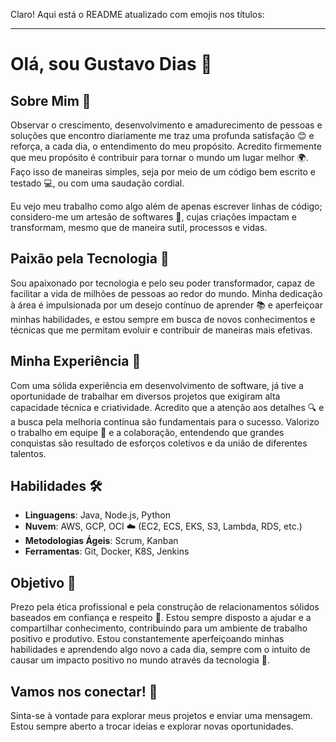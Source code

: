 Claro! Aqui está o README atualizado com emojis nos títulos:

---

# Olá, sou Gustavo Dias 👋

## Sobre Mim 🌟

Observar o crescimento, desenvolvimento e amadurecimento de pessoas e soluções que encontro diariamente me traz uma profunda satisfação 😊 e reforça, a cada dia, o entendimento do meu propósito. Acredito firmemente que meu propósito é contribuir para tornar o mundo um lugar melhor 🌍. Faço isso de maneiras simples, seja por meio de um código bem escrito e testado 💻, ou com uma saudação cordial.

Eu vejo meu trabalho como algo além de apenas escrever linhas de código; considero-me um artesão de softwares 🎨, cujas criações impactam e transformam, mesmo que de maneira sutil, processos e vidas.

## Paixão pela Tecnologia 🔧

Sou apaixonado por tecnologia e pelo seu poder transformador, capaz de facilitar a vida de milhões de pessoas ao redor do mundo. Minha dedicação à área é impulsionada por um desejo contínuo de aprender 📚 e aperfeiçoar minhas habilidades, e estou sempre em busca de novos conhecimentos e técnicas que me permitam evoluir e contribuir de maneiras mais efetivas.

## Minha Experiência 💼 

Com uma sólida experiência em desenvolvimento de software, já tive a oportunidade de trabalhar em diversos projetos que exigiram alta capacidade técnica e criatividade. Acredito que a atenção aos detalhes 🔍 e a busca pela melhoria contínua são fundamentais para o sucesso. Valorizo o trabalho em equipe 🤝 e a colaboração, entendendo que grandes conquistas são resultado de esforços coletivos e da união de diferentes talentos.

## Habilidades 🛠️

- **Linguagens**: Java, Node.js, Python  
- **Nuvem**: AWS, GCP, OCI ☁️ (EC2, ECS, EKS, S3, Lambda, RDS, etc.)  
- **Metodologias Ágeis**: Scrum, Kanban  
- **Ferramentas**: Git, Docker, K8S, Jenkins

## Objetivo 🎯

Prezo pela ética profissional e pela construção de relacionamentos sólidos baseados em confiança e respeito 🤗. Estou sempre disposto a ajudar e a compartilhar conhecimento, contribuindo para um ambiente de trabalho positivo e produtivo. Estou constantemente aperfeiçoando minhas habilidades e aprendendo algo novo a cada dia, sempre com o intuito de causar um impacto positivo no mundo através da tecnologia 🌟.

## Vamos nos conectar! 📩

Sinta-se à vontade para explorar meus projetos e enviar uma mensagem. Estou sempre aberto a trocar ideias e explorar novas oportunidades.
